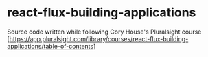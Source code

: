 # react-flux-building-applications
Source code written while following Cory House's Pluralsight course [https://app.pluralsight.com/library/courses/react-flux-building-applications/table-of-contents]
